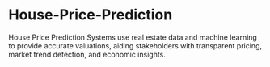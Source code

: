 # House-Price-Prediction
House Price Prediction Systems use real estate data and machine learning to provide accurate valuations, aiding stakeholders with transparent pricing, market trend detection, and economic insights.
